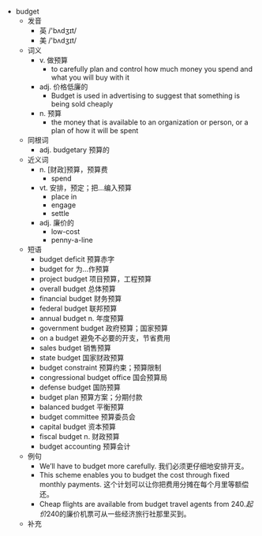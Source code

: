 - budget
  - 发音
    - 英 /'bʌdʒɪt/
    - 美 /'bʌdʒɪt/
  - 词义
    - v. 做预算
      - to carefully plan and control how much money you spend and what you will buy with it
    - adj. 价格低廉的
      - Budget is used in advertising to suggest that something is being sold cheaply
    - n. 预算
      - the money that is available to an organization or person, or a plan of how it will be spent
  - 同根词
    - adj. budgetary 预算的
  - 近义词
    - n. [财政]预算，预算费
      - spend
    - vt. 安排，预定；把…编入预算
      - place in
      - engage
      - settle
    - adj. 廉价的
      - low-cost
      - penny-a-line
  - 短语
    - budget deficit 预算赤字
    - budget for 为…作预算
    - project budget 项目预算，工程预算
    - overall budget 总体预算
    - financial budget 财务预算
    - federal budget 联邦预算
    - annual budget n. 年度预算
    - government budget 政府预算；国家预算
    - on a budget 避免不必要的开支，节省费用
    - sales budget 销售预算
    - state budget 国家财政预算
    - budget constraint 预算约束；预算限制
    - congressional budget office 国会预算局
    - defense budget 国防预算
    - budget plan 预算方案；分期付款
    - balanced budget 平衡预算
    - budget committee 预算委员会
    - capital budget 资本预算
    - fiscal budget n. 财政预算
    - budget accounting 预算会计
  - 例句
    - We’ll have to budget more carefully. 我们必须更仔细地安排开支。
    - This scheme enables you to budget the cost through fixed monthly payments. 这个计划可以让你把费用分摊在每个月里等额偿还。
    - Cheap flights are available from budget travel agents from $240. 起价$240的廉价机票可从一些经济旅行社那里买到。
  - 补充